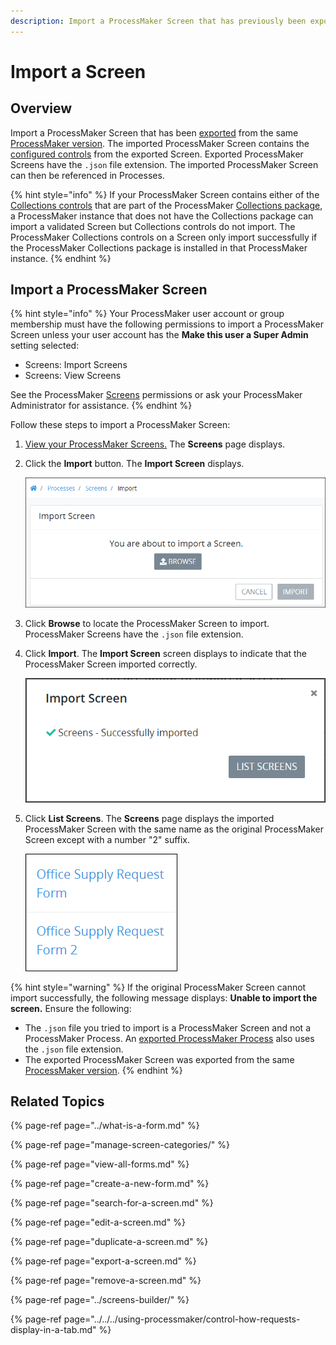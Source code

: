 ```yaml
---
description: Import a ProcessMaker Screen that has previously been exported.
---
```


# Import a Screen

## Overview

Import a ProcessMaker Screen that has been [exported](export-a-screen.md) from the same [ProcessMaker version](../../../using-processmaker/application-version-details.md#view-processmaker-version-information). The imported ProcessMaker Screen contains the [configured controls](../screens-builder/control-descriptions/) from the exported Screen. Exported ProcessMaker Screens have the `.json` file extension. The imported ProcessMaker Screen can then be referenced in Processes.

{% hint style="info" %}
If your ProcessMaker Screen contains either of the [Collections controls]() that are part of the ProcessMaker [Collections package](../../../package-development-distribution/package-a-connector/collections.md), a ProcessMaker instance that does not have the Collections package can import a validated Screen but Collections controls do not import. The ProcessMaker Collections controls on a Screen only import successfully if the ProcessMaker Collections package is installed in that ProcessMaker instance.
{% endhint %}

## Import a ProcessMaker Screen

{% hint style="info" %}
Your ProcessMaker user account or group membership must have the following permissions to import a ProcessMaker Screen unless your user account has the **Make this user a Super Admin** setting selected:

* Screens: Import Screens
* Screens: View Screens

See the ProcessMaker [Screens](../../../processmaker-administration/permission-descriptions-for-users-and-groups.md#screens) permissions or ask your ProcessMaker Administrator for assistance.
{% endhint %}

Follow these steps to import a ProcessMaker Screen:

1. [View your ProcessMaker Screens.](view-all-forms.md) The **Screens** page displays.
2. Click the **Import** button. The **Import Screen** displays.  

   ![](../../../.gitbook/assets/import-screen-processes.png)

3. Click **Browse** to locate the ProcessMaker Screen to import. ProcessMaker Screens have the `.json` file extension.
4. Click **Import**. The **Import Screen** screen displays to indicate that the ProcessMaker Screen imported correctly.  

   ![](../../../.gitbook/assets/import-screen-screen-processes.png)

5. Click **List Screens**. The **Screens** page displays the imported ProcessMaker Screen with the same name as the original ProcessMaker Screen except with a number "2" suffix.  

   ![](../../../.gitbook/assets/imported-screen-name-processes.png)

{% hint style="warning" %}
If the original ProcessMaker Screen cannot import successfully, the following message displays: **Unable to import the screen.** Ensure the following:

* The `.json` file you tried to import is a ProcessMaker Screen and not a ProcessMaker Process. An [exported ProcessMaker Process](../../viewing-processes/view-the-list-of-processes/export-a-bpmn-compliant-process.md) also uses the `.json` file extension.
* The exported ProcessMaker Screen was exported from the same [ProcessMaker version](../../../using-processmaker/application-version-details.md#view-processmaker-version-information).
{% endhint %}

## Related Topics

{% page-ref page="../what-is-a-form.md" %}

{% page-ref page="manage-screen-categories/" %}

{% page-ref page="view-all-forms.md" %}

{% page-ref page="create-a-new-form.md" %}

{% page-ref page="search-for-a-screen.md" %}

{% page-ref page="edit-a-screen.md" %}

{% page-ref page="duplicate-a-screen.md" %}

{% page-ref page="export-a-screen.md" %}

{% page-ref page="remove-a-screen.md" %}

{% page-ref page="../screens-builder/" %}

{% page-ref page="../../../using-processmaker/control-how-requests-display-in-a-tab.md" %}

